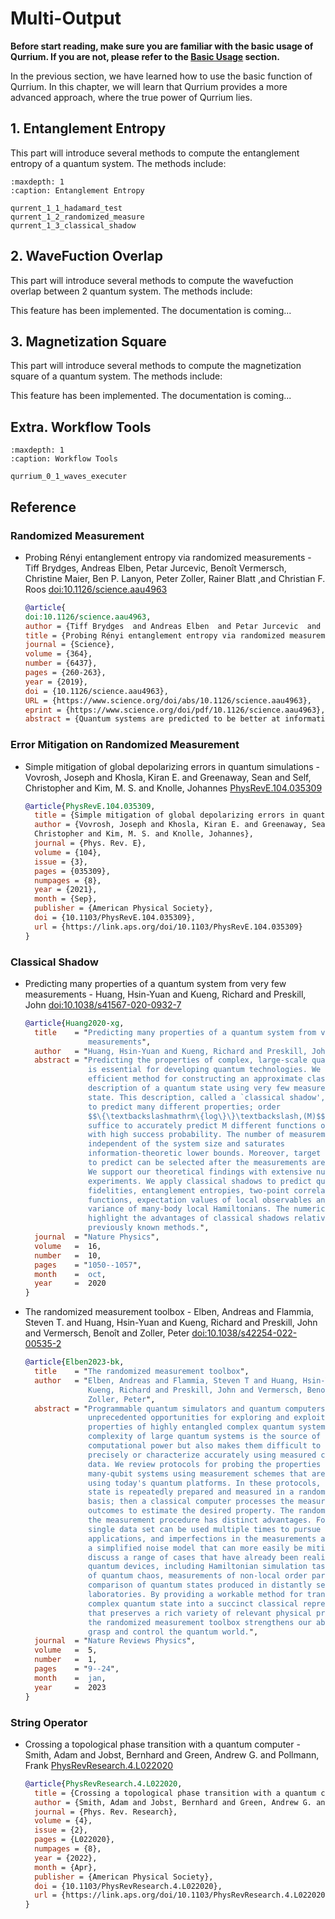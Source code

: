 # Multi-Output

**Before start reading, make sure you are familiar with the basic usage of Qurrium. If you are not, please refer to the [Basic Usage](../basic_usage/index.md) section.**

In the previous section, we have learned how to use the basic function of Qurrium. In this chapter, we will learn that Qurrium provides a more advanced approach, where the true power of Qurrium lies.

## 1. Entanglement Entropy

This part will introduce several methods to compute the entanglement entropy of a quantum system. The methods include:

```{toctree}
:maxdepth: 1
:caption: Entanglement Entropy

qurrent_1_1_hadamard_test
qurrent_1_2_randomized_measure
qurrent_1_3_classical_shadow

```

## 2. WaveFuction Overlap

This part will introduce several methods to compute the wavefuction overlap between 2 quantum system. The methods include:

This feature has been implemented. The documentation is coming...

## 3. Magnetization Square

This part will introduce several methods to compute the magnetization square of a quantum system. The methods include:

This feature has been implemented. The documentation is coming...

<!-- ## 4. String Operator

This part will introduce several methods to compute the order of string operator of a quantum system. The methods include:

This feature has been implemented. The documentation is coming... -->

## Extra. Workflow Tools

```{toctree}
:maxdepth: 1
:caption: Workflow Tools

qurrium_0_1_waves_executer
```

## Reference

### Randomized Measurement

- Probing Rényi entanglement entropy via randomized measurements - Tiff Brydges, Andreas Elben, Petar Jurcevic, Benoît Vermersch, Christine Maier, Ben P. Lanyon, Peter Zoller, Rainer Blatt ,and Christian F. Roos [doi:10.1126/science.aau4963](https://www.science.org/doi/abs/10.1126/science.aau4963)

  ```bibtex
  @article{
  doi:10.1126/science.aau4963,
  author = {Tiff Brydges  and Andreas Elben  and Petar Jurcevic  and Benoît Vermersch  and Christine Maier  and Ben P. Lanyon  and Peter Zoller  and Rainer Blatt  and Christian F. Roos },
  title = {Probing Rényi entanglement entropy via randomized measurements},
  journal = {Science},
  volume = {364},
  number = {6437},
  pages = {260-263},
  year = {2019},
  doi = {10.1126/science.aau4963},
  URL = {https://www.science.org/doi/abs/10.1126/science.aau4963},
  eprint = {https://www.science.org/doi/pdf/10.1126/science.aau4963},
  abstract = {Quantum systems are predicted to be better at information processing than their classical counterparts, and quantum entanglement is key to this superior performance. But how does one gauge the degree of entanglement in a system? Brydges et al. monitored the build-up of the so-called Rényi entropy in a chain of up to 10 trapped calcium ions, each of which encoded a qubit. As the system evolved, interactions caused entanglement between the chain and the rest of the system to grow, which was reflected in the growth of the Rényi entropy. Science, this issue p. 260 The buildup of entropy in an ion chain reflects a growing entanglement between the chain and its complement. Entanglement is a key feature of many-body quantum systems. Measuring the entropy of different partitions of a quantum system provides a way to probe its entanglement structure. Here, we present and experimentally demonstrate a protocol for measuring the second-order Rényi entropy based on statistical correlations between randomized measurements. Our experiments, carried out with a trapped-ion quantum simulator with partition sizes of up to 10 qubits, prove the overall coherent character of the system dynamics and reveal the growth of entanglement between its parts, in both the absence and presence of disorder. Our protocol represents a universal tool for probing and characterizing engineered quantum systems in the laboratory, which is applicable to arbitrary quantum states of up to several tens of qubits.}}
  ```

### Error Mitigation on Randomized Measurement

- Simple mitigation of global depolarizing errors in quantum simulations - Vovrosh, Joseph and Khosla, Kiran E. and Greenaway, Sean and Self, Christopher and Kim, M. S. and Knolle, Johannes [PhysRevE.104.035309](https://link.aps.org/doi/10.1103/PhysRevE.104.035309)

  ```bibtex
  @article{PhysRevE.104.035309,
    title = {Simple mitigation of global depolarizing errors in quantum simulations},
    author = {Vovrosh, Joseph and Khosla, Kiran E. and Greenaway, Sean and Self,
    Christopher and Kim, M. S. and Knolle, Johannes},
    journal = {Phys. Rev. E},
    volume = {104},
    issue = {3},
    pages = {035309},
    numpages = {8},
    year = {2021},
    month = {Sep},
    publisher = {American Physical Society},
    doi = {10.1103/PhysRevE.104.035309},
    url = {https://link.aps.org/doi/10.1103/PhysRevE.104.035309}
  }

  ```

### Classical Shadow

- Predicting many properties of a quantum system from very few measurements - Huang, Hsin-Yuan and Kueng, Richard and Preskill, John [doi:10.1038/s41567-020-0932-7](https://doi.org/10.1038/s41567-020-0932-7)

  ```bibtex
  @article{Huang2020-xg,
    title    = "Predicting many properties of a quantum system from very few
                measurements",
    author   = "Huang, Hsin-Yuan and Kueng, Richard and Preskill, John",
    abstract = "Predicting the properties of complex, large-scale quantum systems
                is essential for developing quantum technologies. We present an
                efficient method for constructing an approximate classical
                description of a quantum state using very few measurements of the
                state. This description, called a `classical shadow', can be used
                to predict many different properties; order
                $$\{\textbackslashmathrm\{log\}\}\textbackslash,(M)$$measurements
                suffice to accurately predict M different functions of the state
                with high success probability. The number of measurements is
                independent of the system size and saturates
                information-theoretic lower bounds. Moreover, target properties
                to predict can be selected after the measurements are completed.
                We support our theoretical findings with extensive numerical
                experiments. We apply classical shadows to predict quantum
                fidelities, entanglement entropies, two-point correlation
                functions, expectation values of local observables and the energy
                variance of many-body local Hamiltonians. The numerical results
                highlight the advantages of classical shadows relative to
                previously known methods.",
    journal  = "Nature Physics",
    volume   =  16,
    number   =  10,
    pages    = "1050--1057",
    month    =  oct,
    year     =  2020
  }
  ```

- The randomized measurement toolbox - Elben, Andreas and Flammia, Steven T. and Huang, Hsin-Yuan and Kueng, Richard and Preskill, John and Vermersch, Benoît and Zoller, Peter [doi:10.1038/s42254-022-00535-2](https://doi.org/10.1038/s42254-022-00535-2)

  ```bibtex
  @article{Elben2023-bk,
    title    = "The randomized measurement toolbox",
    author   = "Elben, Andreas and Flammia, Steven T and Huang, Hsin-Yuan and
                Kueng, Richard and Preskill, John and Vermersch, Beno{\^\i}t and
                Zoller, Peter",
    abstract = "Programmable quantum simulators and quantum computers are opening
                unprecedented opportunities for exploring and exploiting the
                properties of highly entangled complex quantum systems. The
                complexity of large quantum systems is the source of
                computational power but also makes them difficult to control
                precisely or characterize accurately using measured classical
                data. We review protocols for probing the properties of complex
                many-qubit systems using measurement schemes that are practical
                using today's quantum platforms. In these protocols, a quantum
                state is repeatedly prepared and measured in a randomly chosen
                basis; then a classical computer processes the measurement
                outcomes to estimate the desired property. The randomization of
                the measurement procedure has distinct advantages. For example, a
                single data set can be used multiple times to pursue a variety of
                applications, and imperfections in the measurements are mapped to
                a simplified noise model that can more easily be mitigated. We
                discuss a range of cases that have already been realized in
                quantum devices, including Hamiltonian simulation tasks, probes
                of quantum chaos, measurements of non-local order parameters, and
                comparison of quantum states produced in distantly separated
                laboratories. By providing a workable method for translating a
                complex quantum state into a succinct classical representation
                that preserves a rich variety of relevant physical properties,
                the randomized measurement toolbox strengthens our ability to
                grasp and control the quantum world.",
    journal  = "Nature Reviews Physics",
    volume   =  5,
    number   =  1,
    pages    = "9--24",
    month    =  jan,
    year     =  2023
  }
  ```

### String Operator

- Crossing a topological phase transition with a quantum computer - Smith, Adam and Jobst, Bernhard and Green, Andrew G. and Pollmann, Frank [PhysRevResearch.4.L022020](https://link.aps.org/doi/10.1103/PhysRevResearch.4.L022020)

  ```bibtex
  @article{PhysRevResearch.4.L022020,
    title = {Crossing a topological phase transition with a quantum computer},
    author = {Smith, Adam and Jobst, Bernhard and Green, Andrew G. and Pollmann, Frank},
    journal = {Phys. Rev. Research},
    volume = {4},
    issue = {2},
    pages = {L022020},
    numpages = {8},
    year = {2022},
    month = {Apr},
    publisher = {American Physical Society},
    doi = {10.1103/PhysRevResearch.4.L022020},
    url = {https://link.aps.org/doi/10.1103/PhysRevResearch.4.L022020}
  }
  ```
